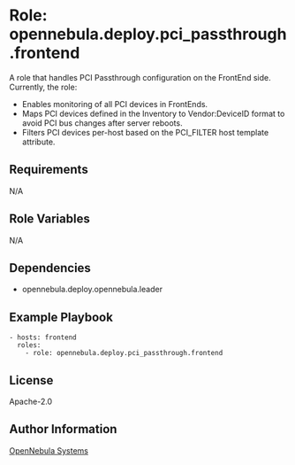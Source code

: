 Role: opennebula.deploy.pci\_passthrough.frontend
=================================================

A role that handles PCI Passthrough configuration on the FrontEnd side. Currently, the role:
- Enables monitoring of all PCI devices in FrontEnds.
- Maps PCI devices defined in the Inventory to Vendor:DeviceID format to avoid PCI bus changes after server reboots.
- Filters PCI devices per-host based on the PCI_FILTER host template attribute.

Requirements
------------

N/A

Role Variables
--------------

N/A

Dependencies
------------

- opennebula.deploy.opennebula.leader

Example Playbook
----------------

    - hosts: frontend
      roles:
        - role: opennebula.deploy.pci_passthrough.frontend

License
-------

Apache-2.0

Author Information
------------------

[OpenNebula Systems](https://opennebula.io/)
